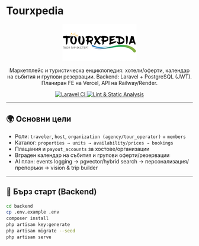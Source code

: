# Tourxpedia

<p align="center">
  <a href="https://www.tourxpedia.com" target="_blank" rel="noopener">
    <img src="docs/assets/LOGO600X.png" alt="Tourxpedia Logo" width="200">
  </a>
</p>



<p align="center">
  Маркетплейс и туристическа енциклопедия: хотели/оферти, календар на събития и групови резервации.
  Backend: Laravel + PostgreSQL (JWT). Планиран FE на Vercel, API на Railway/Render.
</p>

<p align="center">
  <a href="https://github.com/slavirich18/Tourxpedia/actions/workflows/laravel-ci.yml">
    <img src="https://github.com/slavirich18/Tourxpedia/actions/workflows/laravel-ci.yml/badge.svg" alt="Laravel CI">
  </a>
  <a href="https://github.com/slavirich18/Tourxpedia/actions/workflows/lint.yml">
    <img src="https://github.com/slavirich18/Tourxpedia/actions/workflows/lint.yml/badge.svg" alt="Lint & Static Analysis">
  </a>
</p>

---

## 🌍 Основни цели
- Роли: `traveler`, `host`, `organization (agency/tour_operator)` + `members`
- Каталог: `properties → units → availability/prices → bookings`
- Плащания и `payout_accounts` за хостове/организации
- Вграден календар на събития и групови оферти/резервации
- AI план: events logging → pgvector/hybrid search → персонализация/препоръки → vision & trip builder

---

## 🚀 Бърз старт (Backend)

```bash
cd backend
cp .env.example .env
composer install
php artisan key:generate
php artisan migrate --seed
php artisan serve
